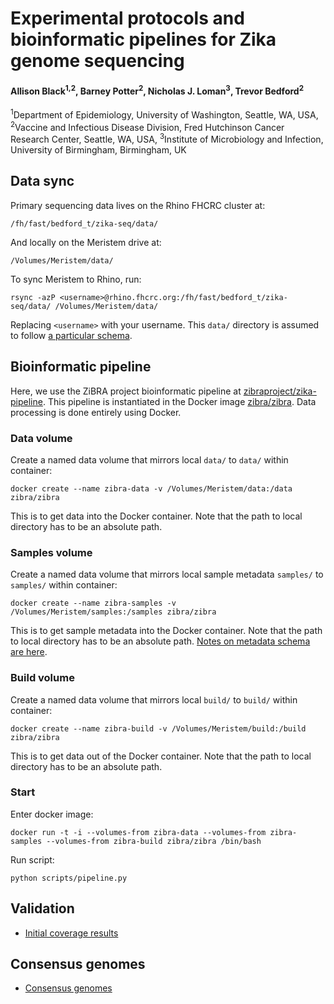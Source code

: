 # Experimental protocols and bioinformatic pipelines for Zika genome sequencing

#### Allison Black<sup>1,2</sup>, Barney Potter<sup>2</sup>, Nicholas J. Loman<sup>3</sup>, Trevor Bedford<sup>2</sup>

<sup>1</sup>Department of Epidemiology, University of Washington, Seattle, WA, USA, <sup>2</sup>Vaccine and Infectious Disease Division, Fred Hutchinson Cancer Research Center, Seattle, WA, USA, <sup>3</sup>Institute of Microbiology and Infection, University of Birmingham, Birmingham, UK

## Data sync

Primary sequencing data lives on the Rhino FHCRC cluster at:

    /fh/fast/bedford_t/zika-seq/data/

And locally on the Meristem drive at:

    /Volumes/Meristem/data/

To sync Meristem to Rhino, run:

    rsync -azP <username>@rhino.fhcrc.org:/fh/fast/bedford_t/zika-seq/data/ /Volumes/Meristem/data/

Replacing `<username>` with your username. This `data/` directory is assumed to follow [a particular schema](data-schema.md).

## Bioinformatic pipeline

Here, we use the ZiBRA project bioinformatic pipeline at [zibraproject/zika-pipeline](https://github.com/zibraproject/zika-pipeline/). This pipeline is instantiated in the Docker image [zibra/zibra](https://hub.docker.com/r/zibra/zibra/). Data processing is done entirely using Docker.

### Data volume

Create a named data volume that mirrors local `data/` to `data/` within container:

    docker create --name zibra-data -v /Volumes/Meristem/data:/data zibra/zibra    

This is to get data into the Docker container. Note that the path to local directory has to be an absolute path.

### Samples volume

Create a named data volume that mirrors local sample metadata `samples/` to `samples/` within container:

    docker create --name zibra-samples -v /Volumes/Meristem/samples:/samples zibra/zibra

This is to get sample metadata into the Docker container. Note that the path to local directory has to be an absolute path. [Notes on metadata schema are here](samples/).

### Build volume

Create a named data volume that mirrors local `build/` to `build/` within container:

    docker create --name zibra-build -v /Volumes/Meristem/build:/build zibra/zibra

This is to get data out of the Docker container. Note that the path to local directory has to be an absolute path.

### Start

Enter docker image:

    docker run -t -i --volumes-from zibra-data --volumes-from zibra-samples --volumes-from zibra-build zibra/zibra /bin/bash

Run script:

    python scripts/pipeline.py

## Validation

  * [Initial coverage results](depth-coverage/)

## Consensus genomes

  * [Consensus genomes](consensus-genomes/)
